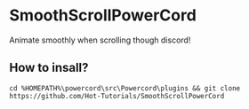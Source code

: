 # SmoothScrollPowerCord
Animate smoothly when scrolling though discord!

## How to insall?

`cd %HOMEPATH%\powercord\src\Powercord\plugins && git clone https://github.com/Hot-Tutorials/SmoothScrollPowerCord`
